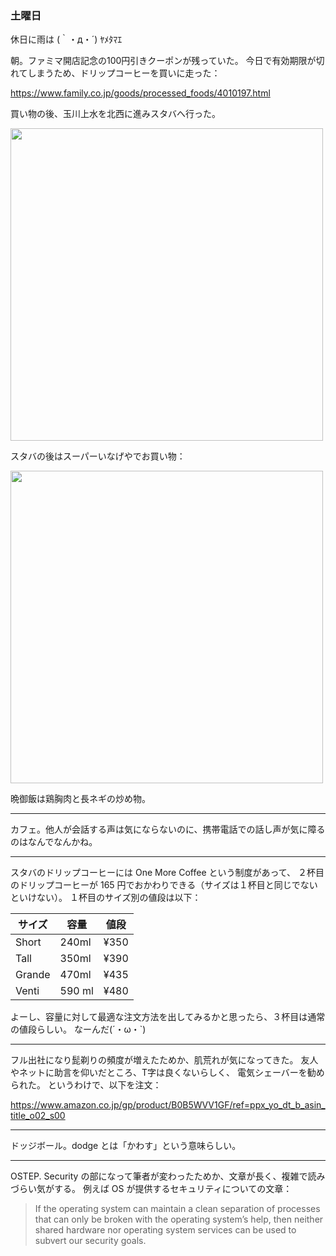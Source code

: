 ### 土曜日

休日に雨は (｀・д・´) ﾔﾒﾀﾏｴ

朝。ファミマ開店記念の100円引きクーポンが残っていた。
今日で有効期限が切れてしまうため、ドリップコーヒーを買いに走った：

https://www.family.co.jp/goods/processed_foods/4010197.html

買い物の後、玉川上水を北西に進みスタバへ行った。

<img src="https://i.imgur.com/xM4kBsF.jpg" width="500">

スタバの後はスーパーいなげやでお買い物：

<img src="https://i.imgur.com/5yNCdKd.jpg" width="500">

晩御飯は鶏胸肉と長ネギの炒め物。

---

カフェ。他人が会話する声は気にならないのに、携帯電話での話し声が気に障るのはなんでなんかね。

---

スタバのドリップコーヒーには One More Coffee という制度があって、
２杯目のドリップコーヒーが 165 円でおかわりできる（サイズは１杯目と同じでないといけない）。
１杯目のサイズ別の値段は以下：

|サイズ|容量|値段|
|---|---|---|
|Short|240ml|¥350|
|Tall|350ml|¥390|
|Grande|470ml|¥435|
|Venti|590 ml|¥480|

よーし、容量に対して最適な注文方法を出してみるかと思ったら、３杯目は通常の値段らしい。
なーんだ(´・ω・`)

---

フル出社になり髭剃りの頻度が増えたためか、肌荒れが気になってきた。
友人やネットに助言を仰いだところ、T字は良くないらしく、
電気シェーバーを勧められた。
というわけで、以下を注文：

https://www.amazon.co.jp/gp/product/B0B5WVV1GF/ref=ppx_yo_dt_b_asin_title_o02_s00

---

ドッジボール。dodge とは「かわす」という意味らしい。

---

OSTEP. Security の部になって筆者が変わったためか、文章が長く、複雑で読みづらい気がする。
例えば OS が提供するセキュリティについての文章：

> If the operating system can maintain a clean separation of
> processes that can only be broken with the operating system’s
> help, then neither shared hardware nor operating system services
> can be used to subvert our security goals. 